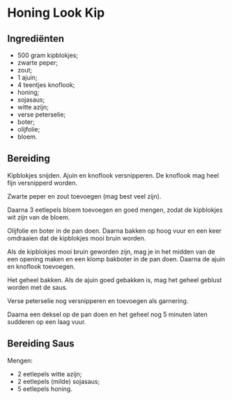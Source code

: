 # Honing Look Kip

## Ingrediënten

* 500 gram kipblokjes;
* zwarte peper;
* zout;
* 1 ajuin;
* 4 teentjes knoflook;
* honing;
* sojasaus;
* witte azijn;
* verse peterselie;
* boter;
* olijfolie;
* bloem.

## Bereiding

Kipblokjes snijden. Ajuin en knoflook versnipperen. De knoflook mag heel fijn versnipperd worden.

Zwarte peper en zout toevoegen (mag best veel zijn).

Daarna 3 eetlepels bloem toevoegen en goed mengen, zodat de kipblokjes wit zijn van de bloem.

Olijfolie en boter in de pan doen. Daarna bakken op hoog vuur en een keer omdraaien dat de kipblokjes mooi bruin worden.

Als de kipblokjes mooi bruin geworden zijn, mag je in het midden van de een opening maken en een klomp bakboter in de pan doen. Daarna de ajuin en knoflook toevoegen.

Het geheel bakken. Als de ajuin goed gebakken is, mag het geheel geblust worden met de saus.

Verse peterselie nog versnipperen en toevoegen als garnering.

Daarna een deksel op de pan doen en het geheel nog 5 minuten laten sudderen op een laag vuur.

## Bereiding Saus

Mengen:

* 2 eetlepels witte azijn;
* 2 eetlepels (milde) sojasaus;
* 5 eetlepels honing.